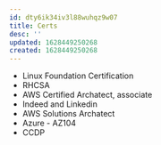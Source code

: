 ```yaml
---
id: dty6ik34iv3l88wuhqz9w07
title: Certs
desc: ''
updated: 1628449250268
created: 1628449250268
---
```


* Linux Foundation Certification
* RHCSA
* AWS Certified Archatect, associate
* Indeed and Linkedin
* AWS Solutions Archatect
* Azure - AZ104
* CCDP

